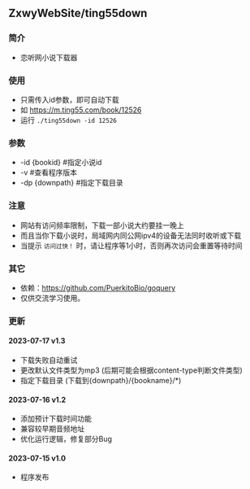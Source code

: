 ## ZxwyWebSite/ting55down
### 简介
+ 恋听网小说下载器

### 使用
+ 只需传入id参数，即可自动下载
+ 如 https://m.ting55.com/book/12526
+ 运行 `./ting55down -id 12526`

### 参数
+ -id {bookid}   #指定小说id
+ -v             #查看程序版本
+ -dp {downpath} #指定下载目录

### 注意
+ 网站有访问频率限制，下载一部小说大约要挂一晚上
+ 而且当你下载小说时，局域网内同公网ipv4的设备无法同时收听或下载
+ 当提示 `访问过快！` 时，请让程序等1小时，否则再次访问会重置等待时间

### 其它
+ 依赖：https://github.com/PuerkitoBio/goquery
+ 仅供交流学习使用。

### 更新
#### 2023-07-17 v1.3
+ 下载失败自动重试
+ 更改默认文件类型为mp3 (后期可能会根据content-type判断文件类型)
+ 指定下载目录 (下载到{downpath}/{bookname}/*)

#### 2023-07-16 v1.2
+ 添加预计下载时间功能
+ 兼容较早期音频地址
+ 优化运行逻辑，修复部分Bug

#### 2023-07-15 v1.0
+ 程序发布
